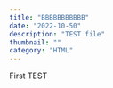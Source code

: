 ```yaml
---
title: "BBBBBBBBBBB"
date: "2022-10-50"
description: "TEST file"
thumbnail: ""
category: "HTML"
---
```


First TEST

